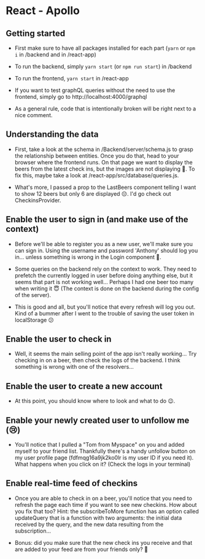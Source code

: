 # React - Apollo

## Getting started

- First make sure to have all packages installed for each part (`yarn` or `npm i` in /backend and in /react-app)
- To run the backend, simply `yarn start` (or `npm run start`) in /backend
- To run the frontend, `yarn start` in /react-app

- If you want to test graphQL queries without the need to use the frontend, simply go to http://localhost:4000/graphql

- As a general rule, code that is intentionally broken will be right next to a nice comment.

## Understanding the data

- First, take a look at the schema in /Backend/server/schema.js to grasp the relationship between entities.
  Once you do that, head to your browser where the frontend runs. On that page we want to display the beers from the latest check ins, but the images are not displaying 🤔.
  To fix this, maybe take a look at /react-app/src/database/queries.js.

- What's more, I passed a prop to the LastBeers component telling I want to show 12 beers but only 6 are displayed 😔. I'd go check out CheckinsProvider.

## Enable the user to sign in (and make use of the context)

- Before we'll be able to register you as a new user, we'll make sure you can sign in. Using the username and password 'Anthony' should log you in... unless something is wrong in the Login component 🤭.

- Some queries on the backend rely on the context to work. They need to prefetch the currently logged in user before doing anything else, but it seems that part is not working well... Perhaps I had one beer too many when writing it 😇 (The context is done on the backend during the config of the server).

- This is good and all, but you'll notice that every refresh will log you out. Kind of a bummer after I went to the trouble of saving the user token in localStorage 😕

## Enable the user to check in

- Well, it seems the main selling point of the app isn't really working... Try checking in on a beer, then check the logs of the backend. I think something is wrong with one of the resolvers...

## Enable the user to create a new account

- At this point, you should know where to look and what to do 😉.

## Enable your newly created user to unfollow me (😢)

- You'll notice that I pulled a "Tom from Myspace" on you and added myself to your friend list. Thankfully there's a handy unfollow button on my user profile page (fdfmqg16a9jk2ko0lr is my user ID if you need it). What happens when you click on it? (Check the logs in your terminal)

## Enable real-time feed of checkins

- Once you are able to check in on a beer, you'll notice that you need to refresh the page each time if you want to see new checkins. How about you fix that too? Hint: the subscribeToMore function has an option called updateQuery that is a function with two arguments: the initial data received by the query, and the new data resulting from the subscription...

- Bonus: did you make sure that the new check ins you receive and that are added to your feed are from your friends only? 🤯
